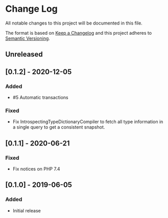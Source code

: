 # Change Log
All notable changes to this project will be documented in this file.

The format is based on [Keep a Changelog](http://keepachangelog.com/)
and this project adheres to [Semantic Versioning](http://semver.org/).

## Unreleased

## [0.1.2] - 2020-12-05
### Added
- #5 Automatic transactions
### Fixed
- Fix IntrospectingTypeDictionaryCompiler to fetch all type information in a single query to get a consistent snapshot.

## [0.1.1] - 2020-06-21
### Fixed
- Fix notices on PHP 7.4

## [0.1.0] - 2019-06-05
### Added
- Initial release

